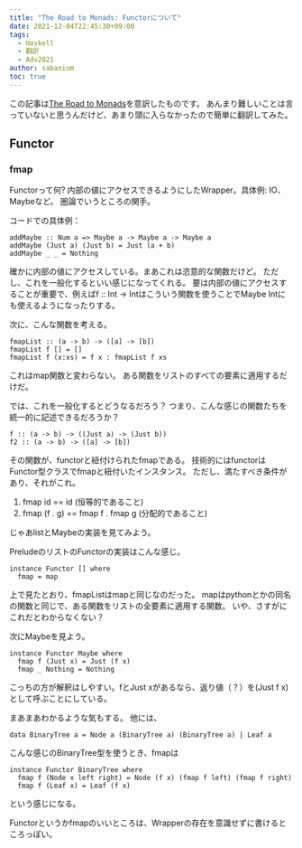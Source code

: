 ```yaml
---
title: "The Road to Monads: Functorについて"
date: 2021-12-04T22:45:30+09:00
tags:
  - Haskell
  - 翻訳
  - Adv2021
author: sabanium
toc: true
---
```


この記事は[The Road to Monads](https://oliverbalfour.github.io/haskell/2020/08/04/functors-in-haskell.html)を意訳したものです。
あんまり難しいことは言っていないと思うんだけど、あまり頭に入らなかったので簡単に翻訳してみた。

## Functor
### fmap

Functorって何? 内部の値にアクセスできるようにしたWrapper。具体例: IO、Maybeなど。
圏論でいうところの関手。

コードでの具体例：
```
addMaybe :: Num a => Maybe a -> Maybe a -> Maybe a
addMaybe (Just a) (Just b) = Just (a + b)
addMaybe _ _ = Nothing
```
確かに内部の値にアクセスしている。まあこれは恣意的な関数だけど。
ただし、これを一般化するといい感じになってくれる。
要は内部の値にアクセスすることが重要で、例えばf :: Int -> Intはこういう関数を使うことでMaybe Intにも使えるようになったりする。

次に、こんな関数を考える。
```
fmapList :: (a -> b) -> ([a] -> [b])
fmapList f [] = []
fmapList f (x:xs) = f x : fmapList f xs
```
これはmap関数と変わらない。
ある関数をリストのすべての要素に適用するだけだ。

では、これを一般化するとどうなるだろう？ 
つまり、こんな感じの関数たちを統一的に記述できるだろうか？
```
f :: (a -> b) -> ((Just a) -> (Just b))
f2 :: (a -> b) -> ([a] -> [b])
```
その関数が、functorと紐付けられたfmapである。
技術的にはfunctorはFunctor型クラスでfmapと紐付いたインスタンス。
ただし、満たすべき条件があり、それがこれ。

  1. fmap id == id (恒等的であること)
  2. fmap (f . g) == fmap f . fmap g (分配的であること)

じゃあlistとMaybeの実装を見てみよう。

PreludeのリストのFunctorの実装はこんな感じ。
```
instance Functor [] where
  fmap = map
```
上で見たとおり、fmapListはmapと同じなのだった。
mapはpythonとかの同名の関数と同じで、ある関数をリストの全要素に適用する関数。
いや、さすがにこれだとわからなくない？

次にMaybeを見よう。
```
instance Functor Maybe where
  fmap f (Just x) = Just (f x)
  fmap _ Nothing = Nothing
```
こっちの方が解釈はしやすい。fとJust xがあるなら、返り値（？）を(Just f x)として呼ぶことにしている。

まあまあわかるような気もする。
他には、
```
data BinaryTree a = Node a (BinaryTree a) (BinaryTree a) | Leaf a
```
こんな感じのBinaryTree型を使うとき、fmapは
```
instance Functor BinaryTree where
  fmap f (Node x left right) = Node (f x) (fmap f left) (fmap f right)
  fmap f (Leaf x) = Leaf (f x)
```
という感じになる。

Functorというかfmapのいいところは、Wrapperの存在を意識せずに書けるところっぽい。

